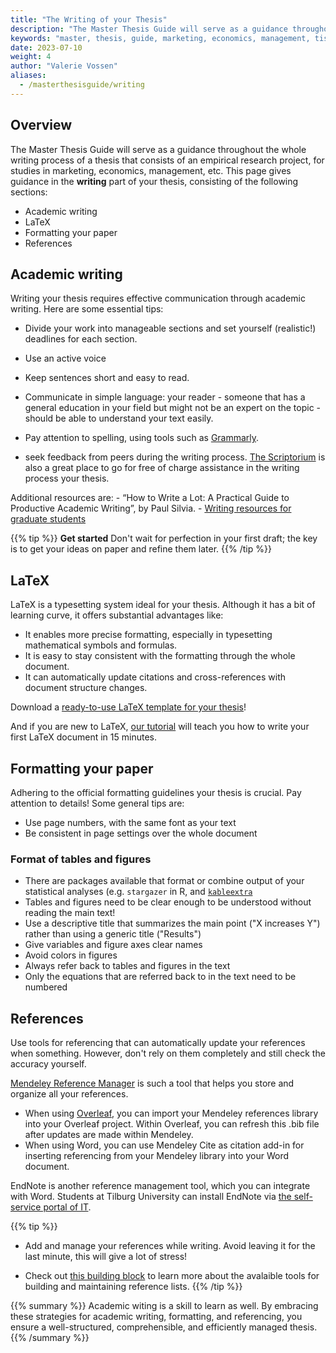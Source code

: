 ```yaml
---
title: "The Writing of your Thesis"
description: "The Master Thesis Guide will serve as a guidance throughout the whole writing process of a thesis that consists of an empirical research project, for studies in marketing, economics, management, etc. This chapter focuses on the writing of your thesis."
keywords: "master, thesis, guide, marketing, economics, management, tisem, research, guidance, preparation, question, proposal, skills, resources, writing, latex"
date: 2023-07-10
weight: 4
author: "Valerie Vossen"
aliases:
  - /masterthesisguide/writing
---
```


## Overview

The Master Thesis Guide will serve as a guidance throughout the whole writing process of a thesis that consists of an empirical research project, for studies in marketing, economics, management, etc. This page gives guidance in the **writing** part of your thesis, consisting of the following sections:
  - Academic writing
  - LaTeX
  - Formatting your paper
  - References

## Academic writing 

Writing your thesis requires effective communication through academic writing. Here are some essential tips:

- Divide your work into manageable sections and set yourself (realistic!) deadlines for each section.
- Use an active voice
- Keep sentences short and easy to read.
- Communicate in simple language: your reader - someone that has a general education in your field but might not be an expert on the topic - should be able to understand your text easily. 
- Pay attention to spelling, using tools such as [Grammarly](https://app.grammarly.com/). 

- seek feedback from peers during the writing process. [The Scriptorium](https://www.tilburguniversity.edu/students/studying/writing-information-skills/scriptorium) is also a great place to go for free of charge assistance in the writing process your thesis. 

Additional resources are:
    - “How to Write a Lot: A Practical Guide to Productive Academic Writing”, by Paul Silvia.
    - [Writing resources for graduate students](https://writingcenter.gmu.edu/writing-resources)

{{% tip %}}
__Get started__
Don't wait for perfection in your first draft; the key is to get your ideas on paper and refine them later. 
{{% /tip %}}


## LaTeX
LaTeX is a typesetting system ideal for your thesis. Although it has a bit of learning curve, it offers substantial advantages like:

- It enables more precise formatting, especially in typesetting mathematical symbols and formulas.
- It is easy to stay consistent with the formatting through the whole document. 
- It can automatically update citations and cross-references with document structure changes. 

Download a [ready-to-use LaTeX template for your thesis](/write-your-paper/latex-templates/)!

And if you are new to LaTeX, [our tutorial](/write-your-first-latex-document/what-is-latex/) will teach you how to write your first LaTeX document in 15 minutes.

## Formatting your paper

Adhering to the official formatting guidelines your thesis is crucial. Pay attention to details!
Some general tips are:
- Use page numbers, with the same font as your text
- Be consistent in page settings over the whole document

### Format of tables and figures
- There are packages available that format or combine output of your statistical analyses (e.g. `stargazer` in R, and [`kableextra`](/regressions/kableextra/)
- Tables and figures need to be clear enough to be understood without reading the main text! 
- Use a descriptive title that summarizes the main point ("X increases Y") rather than using a generic title ("Results")
- Give variables and figure axes clear names
- Avoid colors in figures
- Always refer back to tables and figures in the text
- Only the equations that are referred back to in the text need to be numbered

## References

Use tools for referencing that can automatically update your references when something. However, don't rely on them completely and still check the accuracy yourself.

[Mendeley Reference Manager](https://www.mendeley.com/reference-management/reference-manager) is such a tool that helps you store and organize all your references. 
- When using [Overleaf](https://www.overleaf.com/), you can import your Mendeley references library into your Overleaf project. Within Overleaf, you can refresh this .bib file after updates are made within Mendeley. 
- When using Word, you can use Mendeley Cite as citation add-in for inserting referencing from your Mendeley library into your Word document. 

EndNote is another reference management tool, which you can integrate with Word. Students at Tilburg University can install EndNote via [the self-service portal of IT](https://www.tilburguniversity.edu/students/studying/scriptorium/sources/endnote).

{{% tip %}}
- Add and manage your references while writing. Avoid leaving it for the last minute, this will give a lot of stress!

- Check out [this building block](/develop-your-research-skills/tips/reference-list/) to learn more about the avalaible tools for building and maintaining reference lists. 
{{% /tip %}}

{{% summary %}}
Academic witing is a skill to learn as well. By embracing these strategies for academic writing, formatting, and referencing, you ensure a well-structured, comprehensible, and efficiently managed thesis.
{{% /summary %}}
